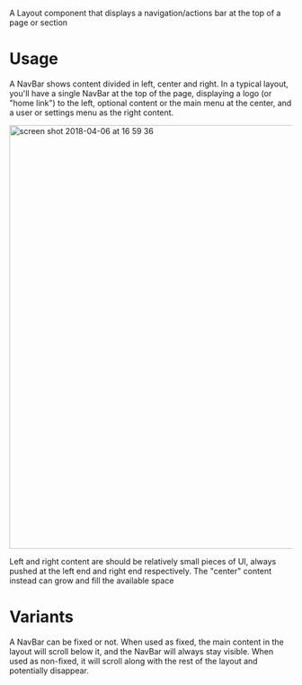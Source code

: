 A Layout component that displays a navigation/actions bar at the top of a page or section

# Usage

A NavBar shows content divided in left, center and right. In a typical layout, you'll have a single NavBar at the top of the page, displaying a logo (or "home link") to the left, optional content or the main menu at the center, and a user or settings menu as the right content.

<img width="753" alt="screen shot 2018-04-06 at 16 59 36" src="https://user-images.githubusercontent.com/2643520/38428428-01d431fa-39bc-11e8-93d9-508c25b24ae7.png">

Left and right content are should be relatively small pieces of UI, always pushed at the left end and right end respectively. The "center" content instead can grow and fill the available space

# Variants

A NavBar can be fixed or not. When used as fixed, the main content in the layout will scroll below it, and the NavBar will always stay visible. When used as non-fixed, it will scroll along with the rest of the layout and potentially disappear.
